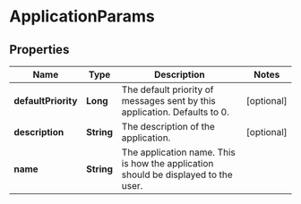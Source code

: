 # ApplicationParams

## Properties
Name | Type | Description | Notes
------------ | ------------- | ------------- | -------------
**defaultPriority** | **Long** | The default priority of messages sent by this application. Defaults to 0. |  [optional]
**description** | **String** | The description of the application. |  [optional]
**name** | **String** | The application name. This is how the application should be displayed to the user. | 
